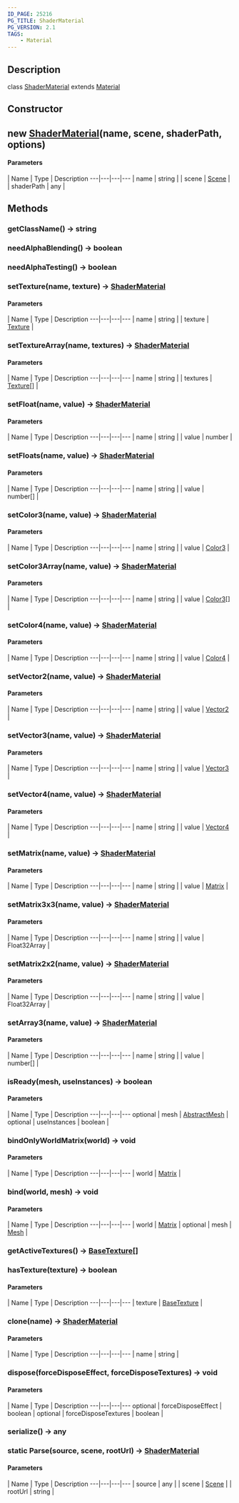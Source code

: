 ```yaml
---
ID_PAGE: 25216
PG_TITLE: ShaderMaterial
PG_VERSION: 2.1
TAGS:
    - Material
---
```

## Description

class [ShaderMaterial](/classes/3.1/ShaderMaterial) extends [Material](/classes/3.1/Material)



## Constructor

## new [ShaderMaterial](/classes/3.1/ShaderMaterial)(name, scene, shaderPath, options)



#### Parameters
 | Name | Type | Description
---|---|---|---
 | name | string | 
 | scene | [Scene](/classes/3.1/Scene) | 
 | shaderPath | any | 
## Methods

### getClassName() &rarr; string


### needAlphaBlending() &rarr; boolean


### needAlphaTesting() &rarr; boolean


### setTexture(name, texture) &rarr; [ShaderMaterial](/classes/3.1/ShaderMaterial)



#### Parameters
 | Name | Type | Description
---|---|---|---
 | name | string | 
 | texture | [Texture](/classes/3.1/Texture) | 
### setTextureArray(name, textures) &rarr; [ShaderMaterial](/classes/3.1/ShaderMaterial)



#### Parameters
 | Name | Type | Description
---|---|---|---
 | name | string | 
 | textures | [Texture](/classes/3.1/Texture)[] | 
### setFloat(name, value) &rarr; [ShaderMaterial](/classes/3.1/ShaderMaterial)



#### Parameters
 | Name | Type | Description
---|---|---|---
 | name | string | 
 | value | number | 
### setFloats(name, value) &rarr; [ShaderMaterial](/classes/3.1/ShaderMaterial)



#### Parameters
 | Name | Type | Description
---|---|---|---
 | name | string | 
 | value | number[] | 
### setColor3(name, value) &rarr; [ShaderMaterial](/classes/3.1/ShaderMaterial)



#### Parameters
 | Name | Type | Description
---|---|---|---
 | name | string | 
 | value | [Color3](/classes/3.1/Color3) | 
### setColor3Array(name, value) &rarr; [ShaderMaterial](/classes/3.1/ShaderMaterial)



#### Parameters
 | Name | Type | Description
---|---|---|---
 | name | string | 
 | value | [Color3](/classes/3.1/Color3)[] | 
### setColor4(name, value) &rarr; [ShaderMaterial](/classes/3.1/ShaderMaterial)



#### Parameters
 | Name | Type | Description
---|---|---|---
 | name | string | 
 | value | [Color4](/classes/3.1/Color4) | 
### setVector2(name, value) &rarr; [ShaderMaterial](/classes/3.1/ShaderMaterial)



#### Parameters
 | Name | Type | Description
---|---|---|---
 | name | string | 
 | value | [Vector2](/classes/3.1/Vector2) | 
### setVector3(name, value) &rarr; [ShaderMaterial](/classes/3.1/ShaderMaterial)



#### Parameters
 | Name | Type | Description
---|---|---|---
 | name | string | 
 | value | [Vector3](/classes/3.1/Vector3) | 
### setVector4(name, value) &rarr; [ShaderMaterial](/classes/3.1/ShaderMaterial)



#### Parameters
 | Name | Type | Description
---|---|---|---
 | name | string | 
 | value | [Vector4](/classes/3.1/Vector4) | 
### setMatrix(name, value) &rarr; [ShaderMaterial](/classes/3.1/ShaderMaterial)



#### Parameters
 | Name | Type | Description
---|---|---|---
 | name | string | 
 | value | [Matrix](/classes/3.1/Matrix) | 
### setMatrix3x3(name, value) &rarr; [ShaderMaterial](/classes/3.1/ShaderMaterial)



#### Parameters
 | Name | Type | Description
---|---|---|---
 | name | string | 
 | value | Float32Array | 
### setMatrix2x2(name, value) &rarr; [ShaderMaterial](/classes/3.1/ShaderMaterial)



#### Parameters
 | Name | Type | Description
---|---|---|---
 | name | string | 
 | value | Float32Array | 
### setArray3(name, value) &rarr; [ShaderMaterial](/classes/3.1/ShaderMaterial)



#### Parameters
 | Name | Type | Description
---|---|---|---
 | name | string | 
 | value | number[] | 
### isReady(mesh, useInstances) &rarr; boolean



#### Parameters
 | Name | Type | Description
---|---|---|---
optional | mesh | [AbstractMesh](/classes/3.1/AbstractMesh) | 
optional | useInstances | boolean | 
### bindOnlyWorldMatrix(world) &rarr; void



#### Parameters
 | Name | Type | Description
---|---|---|---
 | world | [Matrix](/classes/3.1/Matrix) | 

### bind(world, mesh) &rarr; void



#### Parameters
 | Name | Type | Description
---|---|---|---
 | world | [Matrix](/classes/3.1/Matrix) | 
optional | mesh | [Mesh](/classes/3.1/Mesh) | 
### getActiveTextures() &rarr; [BaseTexture](/classes/3.1/BaseTexture)[]


### hasTexture(texture) &rarr; boolean



#### Parameters
 | Name | Type | Description
---|---|---|---
 | texture | [BaseTexture](/classes/3.1/BaseTexture) | 

### clone(name) &rarr; [ShaderMaterial](/classes/3.1/ShaderMaterial)



#### Parameters
 | Name | Type | Description
---|---|---|---
 | name | string | 

### dispose(forceDisposeEffect, forceDisposeTextures) &rarr; void



#### Parameters
 | Name | Type | Description
---|---|---|---
optional | forceDisposeEffect | boolean | 
optional | forceDisposeTextures | boolean | 
### serialize() &rarr; any


### static Parse(source, scene, rootUrl) &rarr; [ShaderMaterial](/classes/3.1/ShaderMaterial)



#### Parameters
 | Name | Type | Description
---|---|---|---
 | source | any | 
 | scene | [Scene](/classes/3.1/Scene) | 
 | rootUrl | string | 
